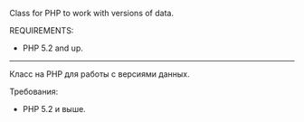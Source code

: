 Class for PHP to work with versions of data.

REQUIREMENTS:
- PHP 5.2 and up.

-------------------------------------------------------------------------------------

Класс на PHP для работы с версиями данных.

Требования:
- PHP 5.2 и выше.